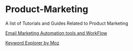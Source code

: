 # Product-Marketing
A list of Tutorials and Guides Related to Product Marketing

[Email Marketing Automation tools and WorkFlow]( https://www.reddit.com/r/startups/comments/4i002n/whats_your_best_email_automation_flow_look_like/)

[Keyword Explorer by Moz](
https://moz.com/explorer/overview?q=Flask+Angularjs+API)
